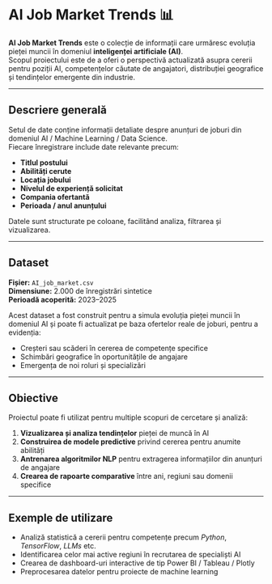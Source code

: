 # AI Job Market Trends 📊

**AI Job Market Trends** este o colecție de informații care urmăresc evoluția pieței muncii în domeniul **inteligenței artificiale (AI)**.  
Scopul proiectului este de a oferi o perspectivă actualizată asupra cererii pentru poziții AI, competențelor căutate de angajatori, distribuției geografice și tendințelor emergente din industrie.

---

## Descriere generală

Setul de date conține informații detaliate despre anunțuri de joburi din domeniul AI / Machine Learning / Data Science.  
Fiecare înregistrare include date relevante precum:

- **Titlul postului**  
- **Abilități cerute**  
- **Locația jobului**  
- **Nivelul de experiență solicitat**  
- **Compania ofertantă**  
- **Perioada / anul anunțului**

Datele sunt structurate pe coloane, facilitând analiza, filtrarea și vizualizarea.

---

## Dataset

**Fișier:** `AI_job_market.csv`  
**Dimensiune:** 2.000 de înregistrări sintetice  
**Perioadă acoperită:** 2023–2025  

Acest dataset a fost construit pentru a simula evoluția pieței muncii în domeniul AI și poate fi actualizat pe baza ofertelor reale de joburi, pentru a evidenția:
- Creșteri sau scăderi în cererea de competențe specifice  
- Schimbări geografice în oportunitățile de angajare  
- Emergența de noi roluri și specializări  

---

## Obiective

Proiectul poate fi utilizat pentru multiple scopuri de cercetare și analiză:

1. **Vizualizarea și analiza tendințelor** pieței de muncă în AI  
2. **Construirea de modele predictive** privind cererea pentru anumite abilități  
3. **Antrenarea algoritmilor NLP** pentru extragerea informațiilor din anunțuri de angajare  
4. **Crearea de rapoarte comparative** între ani, regiuni sau domenii specifice  

---

## Exemple de utilizare

- Analiză statistică a cererii pentru competențe precum *Python*, *TensorFlow*, *LLMs* etc.  
- Identificarea celor mai active regiuni în recrutarea de specialiști AI  
- Crearea de dashboard-uri interactive de tip Power BI / Tableau / Plotly  
- Preprocesarea datelor pentru proiecte de machine learning  
